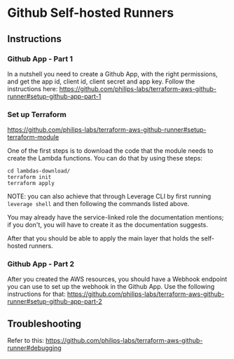 # Github Self-hosted Runners

## Instructions

### Github App - Part 1
In a nutshell you need to create a Github App, with the right permissions, and get the app id, client id, client secret and app key. Follow the instructions here:
https://github.com/philips-labs/terraform-aws-github-runner#setup-github-app-part-1

### Set up Terraform
https://github.com/philips-labs/terraform-aws-github-runner#setup-terraform-module

One of the first steps is to download the code that the module needs to create the Lambda functions. You can do that by using these steps:
```
cd lambdas-download/
terraform init
terraform apply
```
NOTE: you can also achieve that through Leverage CLI by first running `leverage shell` and then following the commands listed above.

You may already have the service-linked role the documentation mentions; if you don't, you will have to create it as the documentation suggests.

After that you should be able to apply the main layer that holds the self-hosted runners.

### Github App - Part 2
After you created the AWS resources, you should have a Webhook endpoint you can use to set up the webhook in the Github App. Use the following instructions for that:
https://github.com/philips-labs/terraform-aws-github-runner#setup-github-app-part-2


## Troubleshooting
Refer to this: https://github.com/philips-labs/terraform-aws-github-runner#debugging
